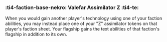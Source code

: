 ### :ti4-faction-base-nekro: **Valefar Assimilator Z** :ti4-te:

When you would gain another player's technology using one of your faction abilities, you may instead place one of your "Z" assimilator tokens on that player's faction sheet.
Your flagship gains the text abilities of that faction's flagship in addition to its own.
